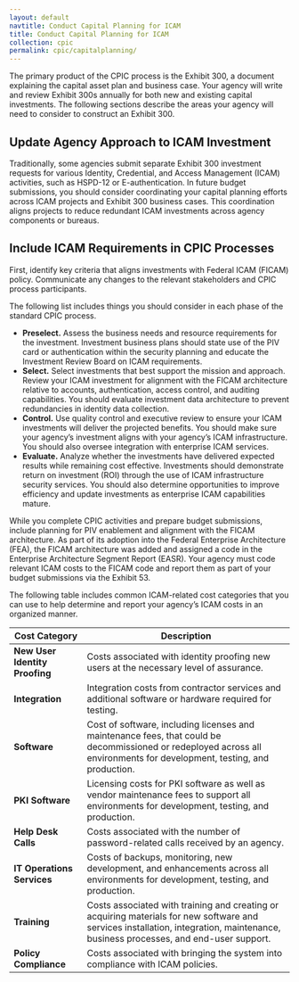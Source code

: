 ```yaml
---
layout: default
navtitle: Conduct Capital Planning for ICAM
title: Conduct Capital Planning for ICAM
collection: cpic
permalink: cpic/capitalplanning/
---
```


The primary product of the CPIC process is the Exhibit 300, a document explaining the capital asset plan and business case. Your agency will write and review Exhibit 300s annually for both new and existing capital investments. The following sections describe the areas your agency will need to consider to construct an Exhibit 300.

## Update Agency Approach to ICAM Investment

Traditionally, some agencies submit separate Exhibit 300 investment requests for various Identity, Credential, and Access Management (ICAM) activities, such as HSPD-12 or E-authentication. In future budget submissions, you should consider coordinating your capital planning efforts across ICAM projects and Exhibit 300 business cases. This coordination aligns projects to reduce redundant ICAM investments across agency components or bureaus.

## Include ICAM Requirements in CPIC Processes

First, identify key criteria that aligns investments with Federal ICAM (FICAM) policy. Communicate any changes to the relevant stakeholders and CPIC process participants.

The following list includes things you should consider in each phase of the standard CPIC process.

- **Preselect.** Assess the business needs and resource requirements for the investment. Investment business plans should state use of the PIV card or authentication within the security planning and educate the Investment Review Board on ICAM requirements.
- **Select.** Select investments that best support the mission and approach. Review your ICAM investment for alignment with the FICAM architecture relative to accounts, authentication, access control, and auditing capabilities. You should evaluate investment data architecture to prevent redundancies in identity data collection.
- **Control.** Use quality control and executive review to ensure your ICAM investments will deliver the projected benefits. You should make sure your agency’s investment aligns with your agency’s ICAM infrastructure. You should also oversee integration with enterprise ICAM services.
- **Evaluate.** Analyze whether the investments have delivered expected results while remaining cost effective. Investments should demonstrate return on investment (ROI) through the use of ICAM infrastructure security services. You should also determine opportunities to improve efficiency and update investments as enterprise ICAM capabilities mature.

While you complete CPIC activities and prepare budget submissions, include planning for PIV enablement and alignment with the FICAM architecture. As part of its adoption into the Federal Enterprise Architecture (FEA), the FICAM architecture was added and assigned a code in the Enterprise Architecture Segment Report (EASR). Your agency must code relevant ICAM costs to the FICAM code and report them as part of your budget submissions via the Exhibit 53.

The following table includes common ICAM-related cost categories that you can use to help determine and report your agency’s ICAM costs in an organized manner.

| <center> Cost Category </center> | <center> Description </center> |
|:---------------------------------|--------------------------------|
| **New User Identity Proofing** | Costs associated with identity proofing new users at the necessary level of assurance. |
| **Integration** | Integration costs from contractor services and additional software or hardware required for testing. |
| **Software** | Cost of software, including licenses and maintenance fees, that could be decommissioned or redeployed across all environments for development, testing, and production. |
| **PKI Software** | Licensing costs for PKI software as well as vendor maintenance fees to support all environments for development, testing, and production. |
| **Help Desk Calls** | Costs associated with the number of password-related calls received by an agency. |
| **IT Operations Services** | Costs of backups, monitoring, new development, and enhancements across all environments for development, testing, and production. |
| **Training** | Costs associated with training and creating or acquiring materials for new software and services installation, integration, maintenance, business processes, and end-user support. |
| **Policy Compliance** | Costs associated with bringing the system into compliance with ICAM policies. |
